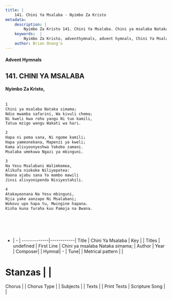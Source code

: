 ```yaml
---
title: |
    141. Chini Ya Msalaba - Nyimbo Za Kristo
metadata:
    description: |
        Nyimbo Za Kristo 141. Chini Ya Msalaba. Chini ya msalaba Nataka simama;  Ndio mwamba safarini, Wa kivuli chema; Ni kweli kwa roho yangu Ni tuo kamili,  Tatua mzigo wangu Wakati wa hari.   
    keywords:  |
        Nyimbo Za Kristo, adventhymnals, advent hymnals, Chini Ya Msalaba, Chini ya msalaba Nataka simama; . 
    author: Brian Onang'o
---
```


#### Advent Hymnals
## 141. CHINI YA MSALABA
####  Nyimbo Za Kristo,

```txt

1
Chini ya msalaba Nataka simama; 
Ndio mwamba safarini, Wa kivuli chema;
Ni kweli kwa roho yangu Ni tuo kamili, 
Tatua mzigo wangu Wakati wa hari. 

2
Hapa ni pema sana, Ni ngome kamili; 
Hapa yameonekana, Mapenzi ya kweli;
Kama alivyoonyeshwa Yakobo zamani.
Msalaba umekuwa Ngazi ya mbinguni. 

3
Na Yesu Msalabani Walimkemea, 
Alikufa niokoke Niliyepotea:
Naona ajabu sana Ya mambo mawili 
Jinsi alivyonipenda Nisiyestahili. 

4
Atakayeonana Na Yesu mbinguni, 
Njia yake aanzapo Ni Msalabani;
Wokovu upo hapa tu, Mwingine hapana. 
Kisha kuna furaha kuu Pamoja na Bwana.







```

- |   -  |
-------------|------------|
Title | Chini Ya Msalaba |
Key |  |
Titles | undefined |
First Line | Chini ya msalaba Nataka simama;  |
Author | 
Year | 
Composer| |
Hymnal|  - |
Tune|  |
Metrical pattern | |
# Stanzas |  |
Chorus |  |
Chorus Type |  |
Subjects | |
Texts |  |
Print Texts | 
Scripture Song |  |
    
